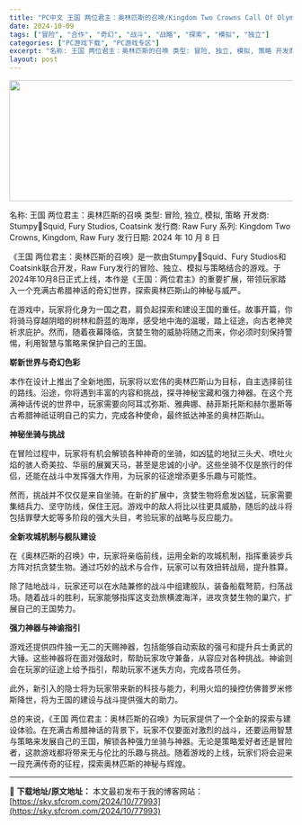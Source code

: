 ```yaml
---
title: "PC中文 王国 两位君主：奥林匹斯的召唤/Kingdom Two Crowns Call Of Olympus 3.31G"
date: 2024-10-09
tags: ["冒险", "合作", "奇幻", "战斗", "战略", "探索", "模拟", "独立"]
categories: ["PC游戏下载", "PC游戏专区"]
excerpt: "名称: 王国 两位君主：奥林匹斯的召唤 类型: 冒险, 独立, 模拟, 策略 开发商: Stumpy🐙Squid, Fury Studios, Coatsink 发行商: Raw Fury 系列: Kingdom Two Crowns, Kingdom, Raw Fury 发行日期: 2024 年 &hellip;"
layout: post
---
```


<img class="aligncenter size-full wp-image-77994" src="https://sky.sfcrom.com/wp-content/uploads/2024/10/2024100907362537.webp" alt="" width="960" height="215" />

名称: 王国 两位君主：奥林匹斯的召唤
类型: 冒险, 独立, 模拟, 策略
开发商: Stumpy🐙Squid, Fury Studios, Coatsink
发行商: Raw Fury
系列: Kingdom Two Crowns, Kingdom, Raw Fury
发行日期: 2024 年 10 月 8 日

《王国 两位君主：奥林匹斯的召唤》是一款由Stumpy🐙Squid、Fury Studios和Coatsink联合开发，Raw Fury发行的冒险、独立、模拟与策略结合的游戏。于2024年10月8日正式上线，本作是《王国：两位君主》的重要扩展，带领玩家踏入一个充满古希腊神话的奇幻世界，探索奥林匹斯山的神秘与威严。

在游戏中，玩家将化身为一国之君，肩负起探索和建设王国的重任。故事开篇，你将骑马穿越阴暗的树林和蔚蓝的海岸，感受地中海的温暖，踏上征途，向古老神灵祈求庇护。然而，随着夜幕降临，贪婪生物的威胁将随之而来，你必须时刻保持警惕，利用智慧与策略来保护自己的王国。

<strong>崭新世界与奇幻色彩</strong>

本作在设计上推出了全新地图，玩家将以宏伟的奥林匹斯山为目标，自主选择前往的路线。沿途，你将遇到丰富的内容和挑战，探寻神秘宝藏和强力神器。在这个充满神话传说的世界中，玩家需要向阿耳忒弥斯、雅典娜、赫菲斯托斯和赫尔墨斯等古希腊神祇证明自己的实力，完成各种使命，最终抵达神圣的奥林匹斯山。

<strong>神秘坐骑与挑战</strong>

在冒险过程中，玩家将有机会解锁各种神奇的坐骑，如凶猛的地狱三头犬、喷吐火焰的骇人奇美拉、华丽的展翼天马，甚至是忠诚的小驴。这些坐骑不仅是旅行的伴侣，还能在战斗中发挥强大作用，为玩家的征途增添更多乐趣与可能性。

然而，挑战并不仅仅是来自坐骑。在新的扩展中，贪婪生物将愈发凶猛，玩家需要集结兵力、坚守防线，保住王冠。游戏中的敌人将比以往更具威胁，随后的战斗将包括罪孽大蛇等多阶段的强大头目，考验玩家的战略与反应能力。

<strong>全新攻城机制与舰队建设</strong>

在《奥林匹斯的召唤》中，玩家将亲临前线，运用全新的攻城机制，指挥重装步兵方阵对抗贪婪生物。通过巧妙的战术与合作，玩家可以有效扭转战局，提升胜算。

除了陆地战斗，玩家还可以在水陆兼修的战斗中组建舰队，装备船载弩箭，扫荡战场。随着战斗的胜利，玩家能够指挥这支劲旅横渡海洋，进攻贪婪生物的巢穴，扩展自己的王国势力。

<strong>强力神器与神谕指引</strong>

游戏还提供四件独一无二的天赐神器，包括能够自动索敌的强弓和提升兵士勇武的大锤。这些神器将在面对强敌时，帮助玩家攻守兼备，从容应对各种挑战。神谕则会在玩家的征途上给予指引，帮助玩家不迷失方向，完成各项任务。

此外，新引入的隐士将为玩家带来新的科技与能力，利用火焰的操控仿佛普罗米修斯降世，将为王国的建设与战斗提供强大的助力。

总的来说，《王国 两位君主：奥林匹斯的召唤》为玩家提供了一个全新的探索与建设体验。在充满古希腊神话的背景下，玩家不仅要面对激烈的战斗，还要运用智慧与策略来发展自己的王国，解锁各种强力坐骑与神器。无论是策略爱好者还是冒险者，这款游戏都将带来无与伦比的乐趣与挑战。随着游戏的上线，玩家们将会迎来一段充满传奇的征程，探索奥林匹斯的神秘与辉煌。

---
📖 **下载地址/原文地址：** 本文最初发布于我的博客网站：[https://sky.sfcrom.com/2024/10/77993](https://sky.sfcrom.com/2024/10/77993)
